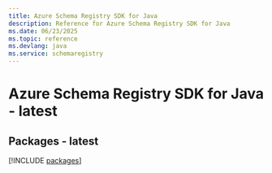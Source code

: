 ```yaml
---
title: Azure Schema Registry SDK for Java
description: Reference for Azure Schema Registry SDK for Java
ms.date: 06/23/2025
ms.topic: reference
ms.devlang: java
ms.service: schemaregistry
---
```

# Azure Schema Registry SDK for Java - latest
## Packages - latest
[!INCLUDE [packages](schema-registry-index.md)]